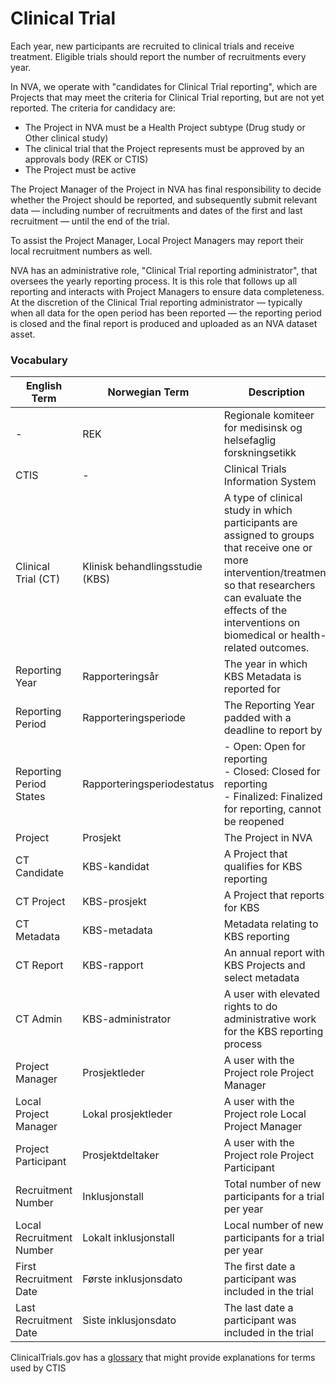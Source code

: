# Clinical Trial

Each year, new participants are recruited to clinical trials
and receive treatment. Eligible trials should report the number
of recruitments every year.

In NVA, we operate with "candidates for Clinical Trial reporting",
which are Projects that may meet the criteria for Clinical Trial
reporting, but are not yet reported. The criteria for candidacy are:

- The Project in NVA must be a Health Project subtype (Drug study
  or Other clinical study)
- The clinical trial that the Project represents must be approved
  by an approvals body (REK or CTIS)
- The Project must be active

The Project Manager of the Project in NVA has final responsibility
to decide whether the Project should be reported, and subsequently
submit relevant data — including number of recruitments and dates
of the first and last recruitment — until the end of the trial.

To assist the Project Manager, Local Project Managers may report
their local recruitment numbers as well.

NVA has an administrative role, "Clinical Trial reporting
administrator", that oversees the yearly reporting process.
It is this role that follows up all reporting and interacts with
Project Managers to ensure data completeness.
At the discretion of the Clinical Trial reporting administrator —
typically when all data for the open period has been reported —
the reporting period is closed and the final report is produced
and uploaded as an NVA dataset asset.

### Vocabulary

| English Term             | Norwegian Term                  | Description                                                                                                                                                                                                                       |
|--------------------------|---------------------------------|-----------------------------------------------------------------------------------------------------------------------------------------------------------------------------------------------------------------------------------|
| -                        | REK                             | Regionale komiteer for medisinsk og helsefaglig forskningsetikk                                                                                                                                                                   |
| CTIS                     | -                               | Clinical Trials Information System                                                                                                                                                                                                |
| Clinical Trial (CT)      | Klinisk behandlingsstudie (KBS) | A type of clinical study in which participants are assigned to groups that receive one or more intervention/treatment so that researchers can evaluate the effects of the interventions on biomedical or health-related outcomes. |
| Reporting Year           | Rapporteringsår                 | The year in which KBS Metadata is reported for                                                                                                                                                                                    |
| Reporting Period         | Rapporteringsperiode            | The Reporting Year padded with a deadline to report by                                                                                                                                                                            |
| Reporting Period States  | Rapporteringsperiodestatus      | - Open: Open for reporting <br/>- Closed: Closed for reporting <br/>- Finalized: Finalized for reporting, cannot be reopened                                                                                                      |
| Project                  | Prosjekt                        | The Project in NVA                                                                                                                                                                                                                |
| CT Candidate             | KBS-kandidat                    | A Project that qualifies for KBS reporting                                                                                                                                                                                        |
| CT Project               | KBS-prosjekt                    | A Project that reports for KBS                                                                                                                                                                                                    |
| CT Metadata              | KBS-metadata                    | Metadata relating to KBS reporting                                                                                                                                                                                                |
| CT Report                | KBS-rapport                     | An annual report with KBS Projects and select metadata                                                                                                                                                                            |
| CT Admin                 | KBS-administrator               | A user with elevated rights to do administrative work for the KBS reporting process                                                                                                                                               |
| Project Manager          | Prosjektleder                   | A user with the Project role Project Manager                                                                                                                                                                                      |
| Local Project Manager    | Lokal prosjektleder             | A user with the Project role Local Project Manager                                                                                                                                                                                |
| Project Participant      | Prosjektdeltaker                | A user with the Project role Project Participant                                                                                                                                                                                  |
| Recruitment Number       | Inklusjonstall                  | Total number of new participants for a trial per year                                                                                                                                                                             |
| Local Recruitment Number | Lokalt inklusjonstall           | Local number of new participants for a trial per year                                                                                                                                                                             |
| First Recruitment Date   | Første inklusjonsdato           | The first date a participant was included in the trial                                                                                                                                                                            |
| Last Recruitment Date    | Siste inklusjonsdato            | The last date a participant was included in the trial                                                                                                                                                                             |

ClinicalTrials.gov has a [glossary](https://clinicaltrials.gov/study-basics/glossary) that might provide explanations
for terms used by CTIS